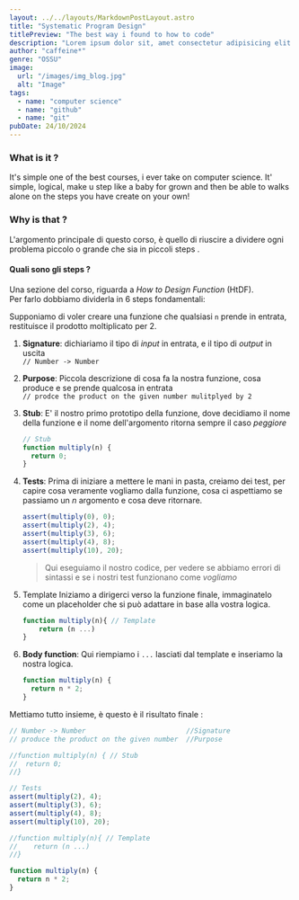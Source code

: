 ```yaml
---
layout: ../../layouts/MarkdownPostLayout.astro
title: "Systematic Program Design"
titlePreview: "The best way i found to how to code"
description: "Lorem ipsum dolor sit, amet consectetur adipisicing elit. Tempore voluptates fuga ex doloribus quisquam tempora fugiat? Assumenda nesciunt quam placeat."
author: "caffeine*"
genre: "OSSU"
image:
  url: "/images/img_blog.jpg"
  alt: "Image"
tags:
  - name: "computer science"
  - name: "github"
  - name: "git"
pubDate: 24/10/2024
---
```


### What is it ?

It's simple one of the best courses, i ever take on computer science.
It' simple, logical, make u step like a baby for grown and then be able to walks alone on the steps you have create on your own!

### Why is that ?

L'argomento principale di questo corso, è quello di riuscire a dividere ogni problema piccolo o grande che sia in piccoli<span class="h_color1"> steps </span>.

#### Quali sono gli <span class="h_color1">steps </span> ?

Una sezione del corso, riguarda a _How to Design Function_ (HtDF). <br />
Per farlo dobbiamo dividerla in 6 <span class="h_color1"> steps </span> fondamentali:

Supponiamo di voler creare una funzione che qualsiasi `n` prende in entrata, restituisce il prodotto moltiplicato per 2.

1. **Signature**:
   dichiariamo il tipo di _input_ in entrata, e il tipo di _output_ in uscita <br />
   `// Number -> Number`
2. **Purpose**:
   Piccola descrizione di cosa fa la nostra funzione, cosa produce e se prende qualcosa in entrata <br />
   `// prodce the product on the given number mulitplyed by 2`
3. **Stub**:
   E' il nostro primo prototipo della funzione, dove decidiamo il nome della funzione e il nome dell'argomento ritorna sempre il caso _peggiore_

   ```js
   // Stub
   function multiply(n) {
     return 0;
   }
   ```

4. **Tests**:
   Prima di iniziare a mettere le mani in pasta, creiamo dei test, per capire cosa veramente vogliamo dalla funzione, cosa ci aspettiamo se passiamo un _n_ argomento
   e cosa deve ritornare.

   ```js
   assert(multiply(0), 0);
   assert(multiply(2), 4);
   assert(multiply(3), 6);
   assert(multiply(4), 8);
   assert(multiply(10), 20);
   ```

   > Qui eseguiamo il nostro codice, per vedere se abbiamo errori di sintassi e se i nostri test funzionano come _vogliamo_

5. Template
   Iniziamo a dirigerci verso la funzione finale, immaginatelo come un placeholder che si può adattare in base alla vostra logica.

   ```js
   function multiply(n){ // Template
       return (n ...)
   }
   ```

6. **Body function**:
   Qui riempiamo i `...` lasciati dal template e inseriamo la nostra logica.
   ```js
   function multiply(n) {
     return n * 2;
   }
   ```

Mettiamo tutto insieme, è questo è il risultato finale :

```js
// Number -> Number                         //Signature
// produce the product on the given number  //Purpose

//function multiply(n) { // Stub
//  return 0;
//}

// Tests
assert(multiply(2), 4);
assert(multiply(3), 6);
assert(multiply(4), 8);
assert(multiply(10), 20);

//function multiply(n){ // Template
//    return (n ...)
//}

function multiply(n) {
  return n * 2;
}
```

